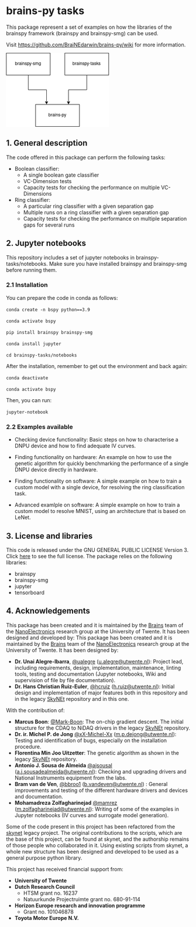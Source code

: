 # brains-py tasks

This package represent a set of examples on how the libraries of the brainspy framework (brainspy and brainspy-smg) can be used.

Visit https://github.com/BraiNEdarwin/brains-py/wiki for more information.

![Insert image](https://raw.githubusercontent.com/BraiNEdarwin/brains-py/master/docs/figures/packages.png)

## 1. General description

The code offered in this package can perform the following tasks:

- Boolean classifier:
  - A single boolean gate classifier
  - VC-Dimension tests
  - Capacity tests for checking the performance on multiple VC-Dimensions
- Ring classifier:
  - A particular ring classifier with a given separation gap
  - Multiple runs on a ring classifier with a given separation gap
  - Capacity tests for checking the performance on multiple separation gaps for several runs

## 2. Jupyter notebooks

This repository includes a set of jupyter notebooks in brainspy-tasks/notebooks. Make sure you have installed brainspy and brainspy-smg before running them.

### 2.1 Installation

You can prepare the code in conda as follows:

`conda create -n bspy python==3.9`

`conda activate bspy`

`pip install brainspy brainspy-smg`

`conda install jupyter`

`cd brainspy-tasks/notebooks`

After the installation, remember to get out the environment and back again:

`conda deactivate`

`conda activate bspy`

Then, you can run:

`jupyter-notebook`

### 2.2 Examples available

- Checking device functionality: Basic steps on how to characterise a DNPU device and how to find adequate IV curves.
  
- Finding functionality on hardware: An example on how to use the genetic algorithm for quickly benchmarking the performance of a single DNPU device directly in hardware.
  
- Finding functionality on software: A simple example on how to train a custom model with a single device, for resolving the ring classification task.
  
- Advanced examlple on software: A simple example on how to train a custom model to resolve MNIST, using an architecture that is based on LeNet.
  

## 3. License and libraries

This code is released under the GNU GENERAL PUBLIC LICENSE Version 3. Click [here](https://github.com/BraiNEdarwin/brainspy-tasks/blob/master/doc/LICENSE) to see the full license.
The package relies on the following libraries:

- brainspy
- brainspy-smg
- jupyter
- tensorboard

## 4. Acknowledgements

This package has been created and it is maintained by the [Brains](https://www.utwente.nl/en/brains/) team of the [NanoElectronics](https://www.utwente.nl/en/eemcs/ne/) research group at the University of Twente. It has been designed and developed by:
This package has been created and it is maintained by the [Brains](https://www.utwente.nl/en/brains/) team of the [NanoElectronics](https://www.utwente.nl/en/eemcs/ne/) research group at the University of Twente. It has been designed by:

- **Dr. Unai Alegre-Ibarra**, [@ualegre](https://github.com/ualegre) ([u.alegre@utwente.nl](mailto:u.alegre@utwente.nl)): Project lead, including requirements, design, implementation, maintenance, linting tools, testing and documentation (Jupyter notebooks, Wiki and supervision of file by file documentation).
- **Dr. Hans Christian Ruiz-Euler**, [@hcruiz](https://github.com/hcruiz) ([h.ruiz@utwente.nl](mailto:h.ruiz@utwente.nl)): Initial design and implementation of major features both in this repository and in the legacy [SkyNEt](https://github.com/BraiNEdarwin/SkyNEt) repository and in this one.

With the contribution of:

- **Marcus Boon**: [@Mark-Boon](https://github.com/Mark-Boon): The on-chip gradient descent. The initial structure for the CDAQ to NiDAQ drivers in the legacy [SkyNEt](https://github.com/BraiNEdarwin/SkyNEt) repository.
- **Dr. ir. Michel P. de Jong** [@xX-Michel-Xx](https://github.com/xX-Michel-Xx) ([m.p.dejong@utwente.nl](mailto:m.p.dejong@utwente.nl)): Testing and identification of bugs, especially on the installation procedure.
- **Florentina Min Joo Uitzetter**: The genetic algorithm as shown in the legacy [SkyNEt](https://github.com/BraiNEdarwin/SkyNEt) repository.
- **Antonio J. Sousa de Almeida** [@ajsousal](https://github.com/ajsousal) ([a.j.sousadealmeida@utwente.nl](mailto:a.j.sousadealmeida@utwente.nl)): Checking and upgrading drivers and National Instruments equipment from the labs.
- **Bram van de Ven**, [@bbroo1](https://github.com/bbroo1) ([b.vandeven@utwente.nl](mailto:b.vandeven@utwente.nl)) : General improvements and testing of the different hardware drivers and devices and documentation.
- **Mohamadreza Zolfagharinejad** [@mamrez](https://github.com/mamrez) ([m.zolfagharinejad@utwente.nl](mailto:m.zolfagharinejad@utwente.nl)): Writing of some of the examples in Jupyter notebooks (IV curves and surrogate model generation).

Some of the code present in this project has been refactored from the [skynet](https://github.com/BraiNEdarwin/SkyNEt) legacy project. The original contributions to the scripts, which are the base of this project, can be found at skynet, and the authorship remains of those people who collaborated in it. Using existing scripts from skynet, a whole new structure has been designed and developed to be used as a general purpose python library.

This project has received financial support from:

- **University of Twente**
- **Dutch Research Council**
  - HTSM grant no. 16237
  - Natuurkunde Projectruimte grant no. 680-91-114
- **Horizon Europe research and innovation programme**
  - Grant no. 101046878
- **Toyota Motor Europe N.V.**
